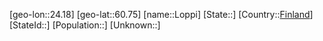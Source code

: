 ﻿---
location: [60.75,24.18]
type: City
tags:
- geo/City


SpocWebEntityId: 32090
isDeleted: false
confidential: public

---
[geo-lon::24.18]
[geo-lat::60.75]
[name::Loppi]
[State::]
[Country::[Finland](geo/Continent/Europe/Finland.md)]
[StateId::]
[Population::]
[Unknown::]

